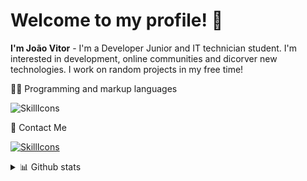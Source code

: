<h1>Welcome to my profile! 👋</h1>

**I'm João Vitor** - I'm a Developer Junior and IT technician student. I'm interested in development, online communities and dicorver new technologies. I work on random projects in my free time!

👨‍💻 Programming and markup languages

<!-- Social icons section -->
![SkillIcons](https://skillicons.dev/icons?i=cs,dotnet)<br/>

🐧 Contact Me

[![SkillIcons](https://skillicons.dev/icons?i=linkedin)](https://www.linkedin.com/in/joão-vitor-damasceno-43b161164/)<br/>
  
<details>
  <summary>📊 Github stats</summary><br/>
  
<img width=51% src="https://github-readme-streak-stats.herokuapp.com?user=Flopinguim&theme=shadow_blue&mode=weekly&hide_longest_streak=false" />
<img width=43% src="https://github-readme-stats.vercel.app/api/top-langs/?username=Flopinguim&layout=compact&theme=shadow_blue&count_private=true&hide_border=false" />

</details>
